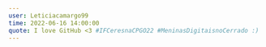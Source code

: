 ```yaml
---
user: Leticiacamargo99
time: 2022-06-16 14:00:00
quote: I love GitHub <3 #IFCeresnaCPGO22 #MeninasDigitaisnoCerrado :)
---
```

